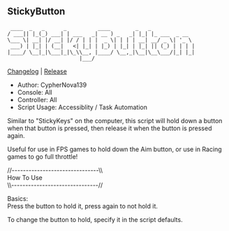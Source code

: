 ## StickyButton
```  
 ____  _   _      _          ____        _   _              
/ ___|| |_(_) ___| | ___   _| __ ) _   _| |_| |_ ___  _ __  
\___ \| __| |/ __| |/ / | | |  _ \| | | | __| __/ _ \| '_ \ 
 ___) | |_| | (__|   <| |_| | |_) | |_| | |_| || (_) | | | |
|____/ \__|_|\___|_|\_\\__, |____/ \__,_|\__|\__\___/|_| |_|
                       |___/                                  
```  
[Changelog](Changelog.md) | [Release](StickyButton.gpc)  
  
- Author: CypherNova139		  
- Console: All  
- Controller: All  
- Script Usage: Accessiblity / Task Automation    
  
  

Similar to "StickyKeys" on the computer, this script will hold down a button when that button is pressed, then release it when the button is pressed again.   

Useful for use in FPS games to hold down the Aim button, or use in Racing games to go full throttle!  

 
  
//\-\-\-\-\-\-\-\-\-\-\-\-\-\-\-\-\-\-\-\-\-\-\-\-\-\-\-\-\-\-\-\\\\  
		  How To Use  
\\\\\-\-\-\-\-\-\-\-\-\-\-\-\-\-\-\-\-\-\-\-\-\-\-\-\-\-\-\-\-\-\-//  
  
Basics:  
Press the button to hold it, press again to not hold it.  

To change the button to hold, specify it in the script defaults.  
  
